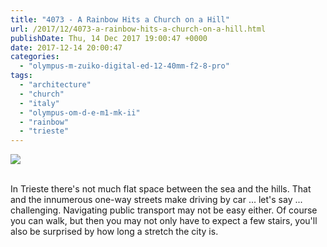 ```yaml
---
title: "4073 - A Rainbow Hits a Church on a Hill"
url: /2017/12/4073-a-rainbow-hits-a-church-on-a-hill.html
publishDate: Thu, 14 Dec 2017 19:00:47 +0000
date: 2017-12-14 20:00:47
categories: 
  - "olympus-m-zuiko-digital-ed-12-40mm-f2-8-pro"
tags: 
  - "architecture"
  - "church"
  - "italy"
  - "olympus-om-d-e-m1-mk-ii"
  - "rainbow"
  - "trieste"
---
```

<div class="container">
<div class="center"><a target="_blank" href="https://d25zfm9zpd7gm5.cloudfront.net/1200x1200/2017/20170525_192022_lr.jpg"><img class="webfeedsFeaturedVisual" src="https://d25zfm9zpd7gm5.cloudfront.net/0600x0600/2017/20170525_192022_lr.jpg" /></a></div>
</div>
<br />

In Trieste there's not much flat space between the sea and the hills. That and the innumerous one-way streets make driving by car ... let's say ... challenging. Navigating public transport may not be easy either. Of course you can walk, but then you may not only have to expect a few stairs, you'll also be surprised by how long a stretch the city is.
